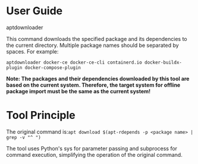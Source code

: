 # User Guide

aptdownloader <package name>

This command downloads the specified package and its dependencies to the current directory. Multiple package names should be separated by spaces. For example:

`aptdownloader docker-ce docker-ce-cli containerd.io docker-buildx-plugin docker-compose-plugin`

**Note: The packages and their dependencies downloaded by this tool are based on the current system. Therefore, the target system for offline package import must be the same as the current system!**

# Tool Principle

The original command is:`apt download $(apt-rdepends -p <package name> | grep -v "^ ")`

The tool uses Python's sys for parameter passing and subprocess for command execution, simplifying the operation of the original command.